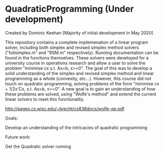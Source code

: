 # QuadraticProgramming (Under development)
Created by Dominic Keehan [Majority of initial development in May 2020]

This repository contains a complete implemenation of a linear program solver, including both simplex and revised simplex method solvers ("fullsimplex.m" and "RSM.m" respectively). Running documentation can be found in the functions themselves. These solvers were developed for a university course in operations research and allow a user to solve the problem "minimise cx s.t. Ax=b, x>=0". The goal of this was to develop a solid understanding of the simplex and revised simplex method and linear programming as a whole (convexity, etc...). However, this course did not touch on quadratic programming, solving problems of the form "minimise cx + 1/2x'Cx, s.t. Ax=b, x>=0". A new goal is to gain an understanding of how these problems are solved, using "Wolfe's method" and extend the current linear solvers to meet this functionality.

http://pages.cs.wisc.edu/~brecht/cs838docs/wolfe-qp.pdf

Goals:

Develop an understanding of the intricacies of quadratic programming

Future work:

Get the Quadratic solver running

